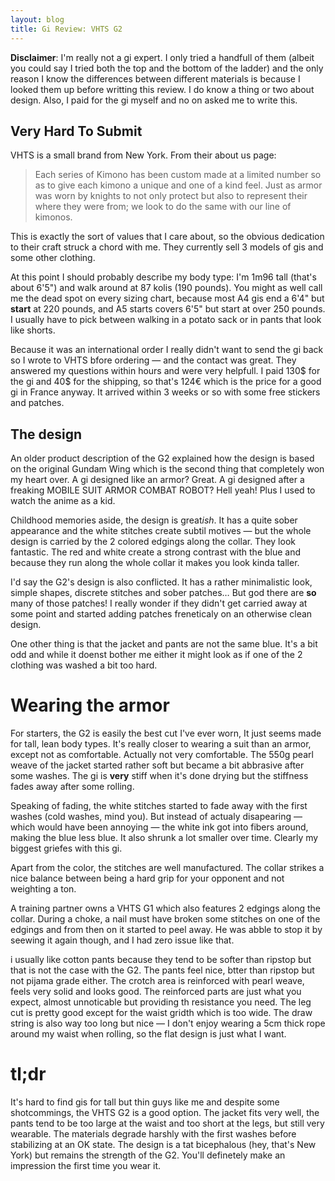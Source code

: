 ```yaml
---
layout: blog
title: Gi Review: VHTS G2
---
```

**Disclaimer**: I'm really not a gi expert. I only tried a handfull of them (albeit you could say I tried both the top and the bottom of the ladder) and the only reason I know the differences between different materials is because I looked them up before writting this review. I do know a thing or two about design. Also, I paid for the gi myself and no on asked me to write this.

## Very Hard To Submit
VHTS is a small brand from New York. From their about us page:

> Each series of Kimono has been custom made at a limited number so as to give each kimono a unique and one of a kind feel. Just as armor was worn by knights to not only protect but also to represent their where they were from; we look to do the same with our line of kimonos.

This is exactly the sort of values that I care about, so the obvious dedication to their craft struck a chord with me. They currently sell 3 models of gis and some other clothing.

At this point I should probably describe my body type: I'm 1m96 tall (that's about 6'5") and walk around at 87 kolis (190 pounds). You might as well call me the dead spot on every sizing chart, because most A4 gis end a 6'4" but **start** at 220 pounds, and A5 starts covers 6'5" but start at over 250 pounds. I usually have to pick between walking in a potato sack or in pants that look like shorts.

Because it was an international order I really didn't want to send the gi back so I wrote to VHTS bfore ordering — and the contact was great. They answered my questions within hours and were very helpfull. I paid 130$ for the gi and 40$ for the shipping, so that's 124€ which is the price for a good gi in France anyway. It arrived within 3 weeks or so with some free stickers and patches.


## The design
An older product description of the G2 explained how the design is based on the original Gundam Wing which is the second thing that completely won my heart over. A gi designed like an armor? Great. A gi designed after a freaking MOBILE SUIT ARMOR COMBAT ROBOT? Hell yeah! Plus I used to watch the anime as a kid.

Childhood memories aside, the design is great*ish*. It has a quite sober appearance and the white stitches create subtil motives — but the whole design is carried by the 2 colored edgings along the collar. They look fantastic. The red and white create a strong contrast with the blue and because they run along the whole collar it makes you look kinda taller.

I'd say the G2's design is also conflicted. It has a rather minimalistic look, simple shapes, discrete stitches and sober patches… But god there are **so** many of those patches! I really wonder if they didn't get carried away at some point and started adding patches freneticaly on an otherwise clean design.

One other thing is that the jacket and pants are not the same blue.  It's a bit odd and while it doenst bother me either it might look as if one of the 2 clothing was washed a bit too hard.


# Wearing the armor

For starters, the G2 is easily the best cut I've ever worn, It just seems made for tall, lean body types. It's really closer to wearing a suit than an armor, except not as comfortable. Actually not very comfortable. The 550g pearl weave of the jacket started rather soft but became a bit abbrasive after some washes. The gi is **very** stiff when it's done drying but the stiffness fades away after some rolling.

Speaking of fading, the white stitches started to fade away with the first washes (cold washes, mind you). But instead of actualy disapearing — which would have been annoying — the white ink got into fibers around, making the blue less blue. It also shrunk a lot smaller over time. Clearly my biggest griefes with this gi.

Apart from the color, the stitches are well manufactured. The collar strikes a nice balance between being a hard grip for your opponent and not weighting a ton.

A training partner owns a VHTS G1 which also features 2 edgings along the collar. During a choke, a nail must have broken some stitches on one of the edgings and from then on it started to peel away. He was abble to stop it by seewing it again though, and I had zero issue like that.

i usually like cotton pants because they tend to be softer than ripstop but that is not the case with the G2. The pants feel nice, btter than ripstop but not pijama grade either. The crotch area is reinforced with pearl weave, feels very solid and looks good. The reinforced parts are just what you expect, almost unnoticable but providing th resistance you need. The leg cut is pretty good except for the waist gridth which is too wide. The draw string is also way too long but nice — I don't enjoy wearing a 5cm thick rope around my waist when rolling, so the flat design is just what I want.

# tl;dr
It's hard to find gis for tall but thin guys like me and despite some shotcommings, the VHTS G2 is a good option. The jacket fits very well, the pants tend to be too large at the waist and too short at the legs, but still very wearable. The materials degrade harshly with the first washes before stabilizing at an OK state. The design is a tat bicephalous (hey, that's New York) but remains the strength of the G2. You'll definetely make an impression the first time you wear it.